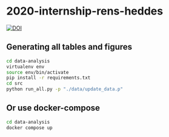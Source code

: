 # 2020-internship-rens-heddes


[![DOI](https://zenodo.org/badge/358278903.svg)](https://zenodo.org/badge/latestdoi/358278903)

## Generating all tables and figures

```bash
cd data-analysis
virtualenv env
source env/bin/activate
pip install -r requirements.txt
cd src
python run_all.py -p "./data/update_data.p"
```

## Or use docker-compose
```bash
cd data-analysis
docker compose up
```
